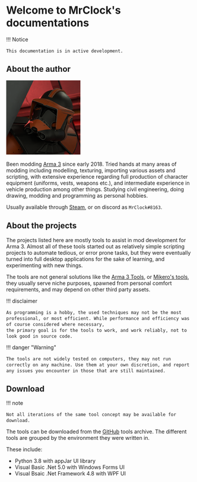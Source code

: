 # Welcome to MrClock's documentations

!!! Notice

    This documentation is in active development.

## About the author

![MrClock's profile picture](img/MrClock_pfp.png)

Been modding [Arma 3](https://store.steampowered.com/app/107410/Arma_3/) since early 2018.
Tried hands at many areas of modding including modelling, texturing, importing various assets and scripting, with extensive experience regarding full production of character equipment (uniforms, vests, weapons etc.), and intermediate experience in vehicle production among other things.
Studying civil engineering, doing drawing, modding and programming as personal hobbies.

Usually available through [Steam](https://steamcommunity.com/id/MrClock8163/), or on discord as `MrClock#8163`.

## About the projects

The projects listed here are mostly tools to assist in mod development for Arma 3. Almost all of these tools started out as relatively simple scripting projects to automate tedious, or error prone tasks,
but they were eventually turned into full desktop applications for the sake of learning, and experimenting with new things.

The tools are not general solutions like the [Arma 3 Tools](https://store.steampowered.com/app/233800/Arma_3_Tools/), or [Mikero's tools](https://mikero.bytex.digital/), they usually serve niche purposes, spawned from personal comfort requirements, and may depend on other third party assets.

!!! disclaimer

	As programming is a hobby, the used techniques may not be the most professional, or most efficient. While performance and efficiency was of course considered where necessary,
	the primary goal is for the tools to work, and work reliably, not to look good in source code.

!!! danger "Warning"

    The tools are not widely tested on computers, they may not run correctly on any machine. Use them at your own discretion, and report any issues you encounter in those that are still maintained.

## Download

!!! note

	Not all iterations of the same tool concept may be available for download.

The tools can be downloaded from the [GitHub](https://github.com/MrClock8163/ToolsArchive) tools archive.
The different tools are grouped by the environment they were written in.

These include:

* Python 3.8 with appJar UI library
* Visual Basic .Net 5.0 with Windows Forms UI
* Visual Bsaic .Net Framework 4.8 with WPF UI
